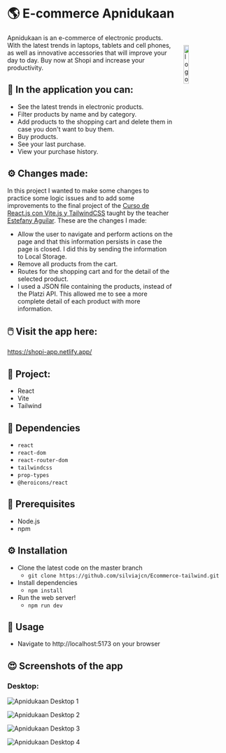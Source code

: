 # 🌎 E-commerce Apnidukaan

<img width="15%" align="right" style="margin:5%" alt="logo" src="https://res.cloudinary.com/silviajcn/image/upload/v1683168997/PRACTICAS/Varios/shopping_h7sjdf.png" />

Apnidukaan is an e-commerce of electronic products. With the latest trends in laptops, tablets and cell phones, as well as innovative accessories that will improve your day to day. Buy now at Shopi and increase your productivity.

## 📃 In the application you can:

- See the latest trends in electronic products.
- Filter products by name and by category.
- Add products to the shopping cart and delete them in case you don't want to buy them.
- Buy products.
- See your last purchase.
- View your purchase history.

## ⚙️ Changes made:

In this project I wanted to make some changes to practice some logic issues and to add some improvements to the final project of the [Curso de React.js con Vite.js y TailwindCSS](https://platzi.com/cursos/react-vite-tailwindcss/) taught by the teacher [Estefany Aguilar](https://platzi.com/profes/teffcode/). These are the changes I made:
- Allow the user to navigate and perform actions on the page and that this information persists in case the page is closed. I did this by sending the information to Local Storage.
- Remove all products from the cart.
- Routes for the shopping cart and for the detail of the selected product.
- I used a JSON file containing the products, instead of the Platzi API. This allowed me to see a more complete detail of each product with more information.

## 🖱️ Visit the app here: 

https://shopi-app.netlify.app/

## 📁 Project:

- React
- Vite
- Tailwind

## 📌 Dependencies

* ```react```
* ```react-dom```
* ```react-router-dom```
* ```tailwindcss```
* ```prop-types```
* ```@heroicons/react```

## 💼 Prerequisites

* Node.js
* npm

## ⚙️ Installation

* Clone the latest code on the master branch
    * ```git clone https://github.com/silviajcn/Ecommerce-tailwind.git```
* Install dependencies
    * ```npm install```
* Run the web server!
    * ```npm run dev```

## 🎈 Usage

* Navigate to http://localhost:5173 on your browser

## 😍 Screenshots of the app

### Desktop:

![Apnidukaan Desktop 1](https://res.cloudinary.com/silviajcn/image/upload/v1683673562/PRACTICAS/Varios/Screenshot_2023-05-09_180545_bejdwm.png)

![Apnidukaan Desktop 2](https://res.cloudinary.com/silviajcn/image/upload/v1683673611/PRACTICAS/Varios/Screenshot_2023-05-09_180641_rvg3yn.png)

![Apnidukaan Desktop 3](https://res.cloudinary.com/silviajcn/image/upload/v1683673730/PRACTICAS/Varios/Screenshot_2023-05-09_180841_kbjdcx.png)

![Apnidukaan Desktop 4](https://res.cloudinary.com/silviajcn/image/upload/v1683673776/PRACTICAS/Varios/Screenshot_2023-05-09_180901_mzmrtd.png)

